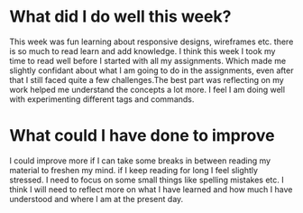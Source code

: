 # What did I do well this week?
This week was fun learning about responsive designs, wireframes etc. there is so much to read learn and add knowledge. I think this week I took my time to read well before I started with all my assignments. Which made me slightly confidant about what I am going to do in the assignments, even after that I still faced quite a few challenges.The best part was reflecting on my work helped me understand the concepts a lot more. I feel I am doing well with experimenting different tags and commands.
# What could I have done to improve
I could improve more if I can take some breaks in between reading my material to freshen my mind.
if I keep reading for long I feel slightly stressed. I need to focus on some small things like spelling mistakes etc. I think I will need to reflect more on what I have learned and how much I have understood and where I am at the present day.
